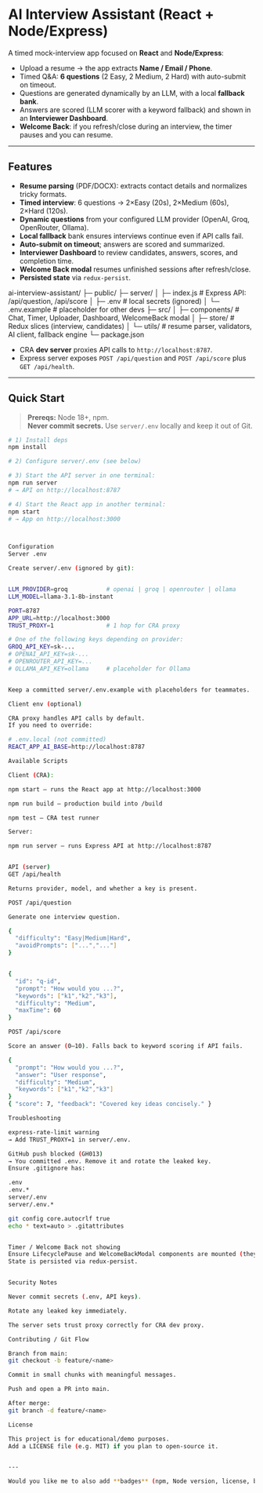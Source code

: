 # AI Interview Assistant (React + Node/Express)

A timed mock-interview app focused on **React** and **Node/Express**:

- Upload a resume → the app extracts **Name / Email / Phone**.
- Timed Q&A: **6 questions** (2 Easy, 2 Medium, 2 Hard) with auto-submit on timeout.
- Questions are generated dynamically by an LLM, with a local **fallback bank**.
- Answers are scored (LLM scorer with a keyword fallback) and shown in an **Interviewer Dashboard**.
- **Welcome Back**: if you refresh/close during an interview, the timer pauses and you can resume.

---

## Features

- **Resume parsing** (PDF/DOCX): extracts contact details and normalizes tricky formats.
- **Timed interview**: 6 questions → 2×Easy (20s), 2×Medium (60s), 2×Hard (120s).
- **Dynamic questions** from your configured LLM provider (OpenAI, Groq, OpenRouter, Ollama).
- **Local fallback** bank ensures interviews continue even if API calls fail.
- **Auto-submit on timeout**; answers are scored and summarized.
- **Interviewer Dashboard** to review candidates, answers, scores, and completion time.
- **Welcome Back modal** resumes unfinished sessions after refresh/close.
- **Persisted state** via `redux-persist`.


ai-interview-assistant/
├─ public/
├─ server/
│ ├─ index.js # Express API: /api/question, /api/score
│ ├─ .env # local secrets (ignored)
│ └─ .env.example # placeholder for other devs
├─ src/
│ ├─ components/ # Chat, Timer, Uploader, Dashboard, WelcomeBack modal
│ ├─ store/ # Redux slices (interview, candidates)
│ └─ utils/ # resume parser, validators, AI client, fallback engine
└─ package.json


- CRA **dev server** proxies API calls to `http://localhost:8787`.
- Express server exposes `POST /api/question` and `POST /api/score` plus `GET /api/health`.

---

## Quick Start

> **Prereqs:** Node 18+, npm.  
> **Never commit secrets.** Use `server/.env` locally and keep it out of Git.

```bash
# 1) Install deps
npm install

# 2) Configure server/.env (see below)

# 3) Start the API server in one terminal:
npm run server
# → API on http://localhost:8787

# 4) Start the React app in another terminal:
npm start
# → App on http://localhost:3000



Configuration
Server .env

Create server/.env (ignored by git):


LLM_PROVIDER=groq           # openai | groq | openrouter | ollama
LLM_MODEL=llama-3.1-8b-instant

PORT=8787
APP_URL=http://localhost:3000
TRUST_PROXY=1               # 1 hop for CRA proxy

# One of the following keys depending on provider:
GROQ_API_KEY=sk-...
# OPENAI_API_KEY=sk-...
# OPENROUTER_API_KEY=...
# OLLAMA_API_KEY=ollama     # placeholder for Ollama


Keep a committed server/.env.example with placeholders for teammates.

Client env (optional)

CRA proxy handles API calls by default.
If you need to override:

# .env.local (not committed)
REACT_APP_AI_BASE=http://localhost:8787

Available Scripts

Client (CRA):

npm start – runs the React app at http://localhost:3000

npm run build – production build into /build

npm test – CRA test runner

Server:

npm run server – runs Express API at http://localhost:8787


API (server)
GET /api/health

Returns provider, model, and whether a key is present.

POST /api/question

Generate one interview question.

{
  "difficulty": "Easy|Medium|Hard",
  "avoidPrompts": ["...","..."]
}


{
  "id": "q-id",
  "prompt": "How would you ...?",
  "keywords": ["k1","k2","k3"],
  "difficulty": "Medium",
  "maxTime": 60
}

POST /api/score

Score an answer (0–10). Falls back to keyword scoring if API fails.

{
  "prompt": "How would you ...?",
  "answer": "User response",
  "difficulty": "Medium",
  "keywords": ["k1","k2","k3"]
}
{ "score": 7, "feedback": "Covered key ideas concisely." }

Troubleshooting

express-rate-limit warning
→ Add TRUST_PROXY=1 in server/.env.

GitHub push blocked (GH013)
→ You committed .env. Remove it and rotate the leaked key.
Ensure .gitignore has:

.env
.env.*
server/.env
server/.env.*

git config core.autocrlf true
echo * text=auto > .gitattributes


Timer / Welcome Back not showing
Ensure LifecyclePause and WelcomeBackModal components are mounted (they are by default).
State is persisted via redux-persist.


Security Notes

Never commit secrets (.env, API keys).

Rotate any leaked key immediately.

The server sets trust proxy correctly for CRA dev proxy.

Contributing / Git Flow

Branch from main:
git checkout -b feature/<name>

Commit in small chunks with meaningful messages.

Push and open a PR into main.

After merge:
git branch -d feature/<name>

License

This project is for educational/demo purposes.
Add a LICENSE file (e.g. MIT) if you plan to open-source it.


---

Would you like me to also add **badges** (npm, Node version, license, build) and a **demo screenshot** section at the top so it looks polished for recruiters/GitHub?



